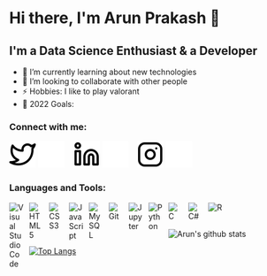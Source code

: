 # Hi there, I'm Arun Prakash 👋 

## I'm a Data Science Enthusiast & a Developer

- 🌱 I’m currently learning about new technologies
- 👯 I’m looking to collaborate with other people
- ⚡ Hobbies: I like to play valorant
- 🥅 2022 Goals: 


### Connect with me:

[![website](./img/twitter-light.svg)](https://twitter.com/call_me_arun_#gh-light-mode-only)
[![website](./img/twitter-dark.svg)](https://twitter.com/call_me_arun_#gh-dark-mode-only)
&nbsp;&nbsp;
[![website](./img/linkedin-light.svg)](https://www.linkedin.com/in/aruuun#gh-light-mode-only)
[![website](./img/linkedin-dark.svg)](https://www.linkedin.com/in/aruuun#gh-dark-mode-only)
&nbsp;&nbsp;
[![website](./img/instagram-light.svg)](https://www.instagram.com/__aruuun__#gh-light-mode-only)
[![website](./img/instagram-dark.svg)](https://www.instagram.com/__aruuun__#gh-dark-mode-only)

### Languages and Tools:

<img align="left" alt="Visual Studio Code" width="26px" src="https://cdn.jsdelivr.net/gh/devicons/devicon/icons/vscode/vscode-original.svg" style="padding-right:10px;" />
<img align="left" alt="HTML5" width="26px" src="https://cdn.jsdelivr.net/gh/devicons/devicon/icons/html5/html5-original.svg" style="padding-right:10px;" />
<img align="left" alt="CSS3" width="26px" src="https://cdn.jsdelivr.net/gh/devicons/devicon/icons/css3/css3-original.svg" style="padding-right:10px;" />
<img align="left" alt="JavaScript" width="26px" src="https://cdn.jsdelivr.net/gh/devicons/devicon/icons/javascript/javascript-original.svg" style="padding-right:10px;" />
<img align="left" alt="MySQL" width="26px" src="https://cdn.jsdelivr.net/gh/devicons/devicon/icons/mysql/mysql-original.svg" style="padding-right:10px;" />
<img align="left" alt="Git" width="26px" src="https://cdn.jsdelivr.net/gh/devicons/devicon/icons/git/git-original.svg" style="padding-right:10px;" />
<img align="left" alt="Jupyter" width="26px" src="https://cdn.jsdelivr.net/gh/devicons/devicon/icons/jupyter/jupyter-original.svg" style="padding-right:10px;" />
<img align="left" alt="Python" width="26px" src="https://cdn.jsdelivr.net/gh/devicons/devicon/icons/python/python-original-wordmark.svg" style="padding-right:10px;" />
<img align="left" alt="C" width="26px" src="https://cdn.jsdelivr.net/gh/devicons/devicon/icons/c/c-original.svg" style="padding-right:10px;" />
<img align="left" alt="C#" width="26px" src="https://cdn.jsdelivr.net/gh/devicons/devicon/icons/csharp/csharp-original.svg" style="padding-right:10px;" />
<img align="left" alt="R" width="26px" src="https://cdn.jsdelivr.net/gh/devicons/devicon/icons/r/r-original.svg" style="padding-right:10px;" />
          
<br />
<br>

![Arun's github stats](https://github-readme-stats.vercel.app/api?username=arunpts&show_icons=true&theme=gotham)

[![Top Langs](https://github-readme-stats.vercel.app/api/top-langs/?username=arunpts&theme=gotham&layout=compact)](https://github.com/arunpts/arunpts)





[twitter]: https://twitter.com/call_me_arun_
[instagram]: https://www.instagram.com/__aruuun__/
[linkedin]: https://www.linkedin.com/in/aruuun/